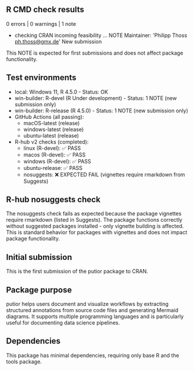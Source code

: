 ## R CMD check results

0 errors | 0 warnings | 1 note

* checking CRAN incoming feasibility ... NOTE
  Maintainer: 'Philipp Thoss <ph.thoss@gmx.de>'
  New submission

This NOTE is expected for first submissions and does not affect package functionality.

## Test environments

* local: Windows 11, R 4.5.0 - Status: OK
* win-builder: R-devel (R Under development) - Status: 1 NOTE (new submission only)
* win-builder: R-release (R 4.5.0) - Status: 1 NOTE (new submission only)  
* GitHub Actions (all passing): 
  - macOS-latest (release)
  - windows-latest (release)  
  - ubuntu-latest (release)
* R-hub v2 checks (completed):
  - linux (R-devel): ✅ PASS
  - macos (R-devel): ✅ PASS  
  - windows (R-devel): ✅ PASS
  - ubuntu-release: ✅ PASS
  - nosuggests: ❌ EXPECTED FAIL (vignettes require rmarkdown from Suggests)

## R-hub nosuggests check

The nosuggests check fails as expected because the package vignettes require rmarkdown (listed in Suggests). The package functions correctly without suggested packages installed - only vignette building is affected. This is standard behavior for packages with vignettes and does not impact package functionality.

## Initial submission

This is the first submission of the putior package to CRAN.

## Package purpose

putior helps users document and visualize workflows by extracting structured annotations from source code files and generating Mermaid diagrams. It supports multiple programming languages and is particularly useful for documenting data science pipelines.

## Dependencies

This package has minimal dependencies, requiring only base R and the tools package.